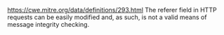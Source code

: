 https://cwe.mitre.org/data/definitions/293.html
The referer field in HTTP requests can be easily modified and, as such, is not a valid means of message integrity checking.
